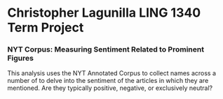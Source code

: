 # Christopher Lagunilla LING 1340 Term Project

### NYT Corpus: Measuring Sentiment Related to Prominent Figures

This analysis uses the NYT Annotated Corpus to collect names across a number of
to delve into the sentiment of the articles in which they are mentioned. Are
they typically positive, negative, or exclusively neutral?
